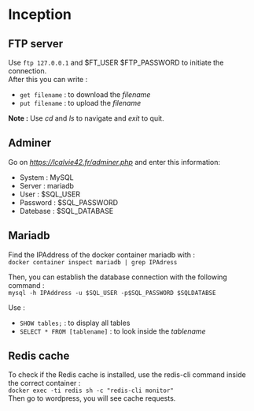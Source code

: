 # Inception

## FTP server

Use ```ftp 127.0.0.1``` and $FT_USER $FTP_PASSWORD to initiate the connection.  
After this you can write :
- ```get filename``` : to download the *filename*
- ```put filename``` : to upload the *filename*

**Note :** Use *cd* and *ls* to navigate and *exit* to quit.

## Adminer

Go on *https://lcalvie42.fr/adminer.php* and  enter this information:
- System : MySQL
- Server : mariadb
- User : $SQL_USER
- Password : $SQL_PASSWORD
- Datebase : $SQL_DATABASE

## Mariadb

Find the IPAddress of the docker container mariadb with :  
```docker container inspect mariadb | grep IPAdress```  

Then, you can establish the database connection with the following command :  
```mysql -h IPAddress -u $SQL_USER -p$SQL_PASSWORD $SQLDATABSE```

Use :
- `SHOW tables;` : to display all tables
- `SELECT * FROM [tablename]` : to look inside the *tablename*

## Redis cache

To check if the Redis cache is installed, use the redis-cli command inside the correct container :  
```docker exec -ti redis sh -c "redis-cli monitor"```  
Then go to wordpress, you will see cache requests.


